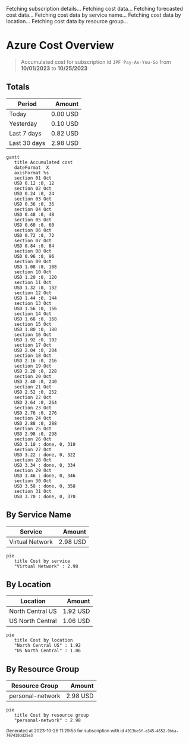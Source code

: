Fetching subscription details...
Fetching cost data...
Fetching forecasted cost data...
Fetching cost data by service name...
Fetching cost data by location...
Fetching cost data by resource group...
# Azure Cost Overview

> Accumulated cost for subscription id `JPF Pay-As-You-Go` from **10/01/2023** to **10/25/2023**

## Totals

|Period|Amount|
|---|---:|
|Today|0.00 USD|
|Yesterday|0.10 USD|
|Last 7 days|0.82 USD|
|Last 30 days|2.98 USD|

```mermaid
gantt
   title Accumulated cost
   dateFormat  X
   axisFormat %s
   section 01 Oct
   USD 0.12 :0, 12
   section 02 Oct
   USD 0.24 :0, 24
   section 03 Oct
   USD 0.36 :0, 36
   section 04 Oct
   USD 0.48 :0, 48
   section 05 Oct
   USD 0.60 :0, 60
   section 06 Oct
   USD 0.72 :0, 72
   section 07 Oct
   USD 0.84 :0, 84
   section 08 Oct
   USD 0.96 :0, 96
   section 09 Oct
   USD 1.08 :0, 108
   section 10 Oct
   USD 1.20 :0, 120
   section 11 Oct
   USD 1.32 :0, 132
   section 12 Oct
   USD 1.44 :0, 144
   section 13 Oct
   USD 1.56 :0, 156
   section 14 Oct
   USD 1.68 :0, 168
   section 15 Oct
   USD 1.80 :0, 180
   section 16 Oct
   USD 1.92 :0, 192
   section 17 Oct
   USD 2.04 :0, 204
   section 18 Oct
   USD 2.16 :0, 216
   section 19 Oct
   USD 2.28 :0, 228
   section 20 Oct
   USD 2.40 :0, 240
   section 21 Oct
   USD 2.52 :0, 252
   section 22 Oct
   USD 2.64 :0, 264
   section 23 Oct
   USD 2.76 :0, 276
   section 24 Oct
   USD 2.88 :0, 288
   section 25 Oct
   USD 2.98 :0, 298
   section 26 Oct
   USD 3.10 : done, 0, 310
   section 27 Oct
   USD 3.22 : done, 0, 322
   section 28 Oct
   USD 3.34 : done, 0, 334
   section 29 Oct
   USD 3.46 : done, 0, 346
   section 30 Oct
   USD 3.58 : done, 0, 358
   section 31 Oct
   USD 3.70 : done, 0, 370
```

## By Service Name

|Service|Amount|
|---|---:|
|Virtual Network|2.98 USD|

```mermaid
pie
   title Cost by service
   "Virtual Network" : 2.98
```

## By Location

|Location|Amount|
|---|---:|
|North Central US|1.92 USD|
|US North Central|1.06 USD|

```mermaid
pie
   title Cost by location
   "North Central US" : 1.92
   "US North Central" : 1.06
```

## By Resource Group

|Resource Group|Amount|
|---|---:|
|personal-network|2.98 USD|

```mermaid
pie
   title Cost by resource group
   "personal-network" : 2.98
```

<sup>Generated at 2023-10-26 11:29:55 for subscription with id `4913be3f-a345-4652-9bba-767418dd25e3`</sup>
